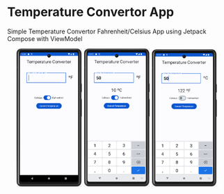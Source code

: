 # Temperature Convertor App
Simple Temperature Convertor Fahrenheit/Celsius App using Jetpack Compose with ViewModel

<p align="center">
  <img src="https://github.com/MechaArms/Temperature-Convertor-App/blob/master/media/promocional/temp1.PNG" width="30%" height="30%"/>
  <img src="https://github.com/MechaArms/Temperature-Convertor-App/blob/master/media/promocional/temp2.PNG" width="30%" height="30%"/>
  <img src="https://github.com/MechaArms/Temperature-Convertor-App/blob/master/media/promocional/temp3.PNG" width="30%" height="30%"/>
</p>
